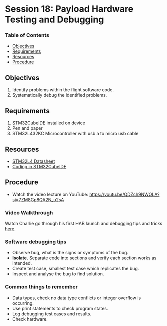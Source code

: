 # Session 18: Payload Hardware Testing and Debugging <!-- omit from toc -->

### Table of Contents <!-- omit from toc -->
- [Objectives](#objectives)
- [Requirements](#requirements)
- [Resources](#resources)
- [Procedure](#procedure)


## Objectives
1. Identify problems within the flight software code.
2. Systematically debug the identified problems.

## Requirements
1. STM32CubeIDE installed on device
1. Pen and paper
1. STM32L432KC Microcontroller with usb a to micro usb cable

## Resources
- [STM32L4 Datasheet](https://www.st.com/resource/en/reference_manual/rm0394-stm32l41xxx42xxx43xxx44xxx45xxx46xxx-advanced-armbased-32bit-mcus-stmicroelectronics.pdf)
- [Coding in STM32CubeIDE](https://wiki.st.com/stm32mcu/wiki/STM32StepByStep:Getting_started_with_STM32_:_STM32_step_by_step)

## Procedure
- Watch the video lecture on YouTube: https://youtu.be/QDZch9NWOLA?si=7ZM8Gp8QA2N_u2sA

### Video Walkthrough 
Watch Charlie go through his first HAB launch and debugging tips and tricks [here](https://www.youtube.com/watch?v=QDZch9NWOLA&list=PLhmx0ZGiO2sNXqH09_9cT4NBlGAUTOnFS&index=9).

### Software debugging tips <!-- omit from toc -->
- Observe bug, what is the signs or symptoms of the bug.
- ​**Isolate.** Separate code into sections and verify each section works as intended.
- Create test case, smallest test case which replicates the bug.
- Inspect and analyse the bug to find solution.

### Common things to remember <!-- omit from toc -->
- Data types, check no data type conflicts or integer overflow is occurring.
- Use print statements to check program states.
- Log debugging test cases and results.
- Check hardware.
